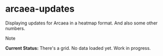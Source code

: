 # arcaea-updates
Displaying updates for Arcaea in a heatmap format. And also some other numbers.

> [!NOTE]
> **Current Status:** There's a grid. No data loaded yet. Work in progress.
